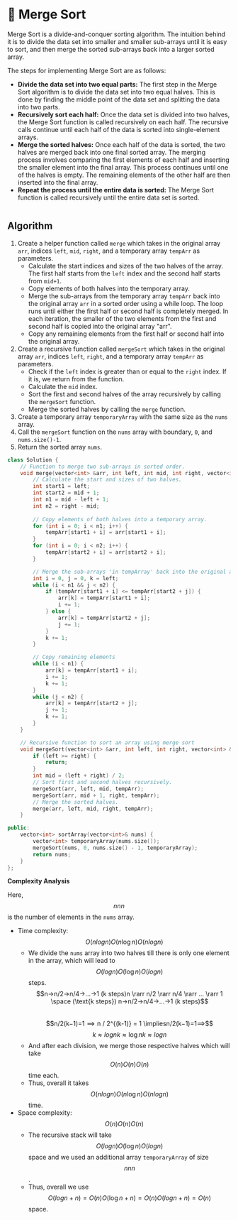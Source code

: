 # 🐳 Merge Sort

Merge Sort is a divide-and-conquer sorting algorithm. The intuition behind it is to divide the data set into smaller and smaller sub-arrays until it is easy to sort, and then merge the sorted sub-arrays back into a larger sorted array.

The steps for implementing Merge Sort are as follows:

* **Divide the data set into two equal parts:** The first step in the Merge Sort algorithm is to divide the data set into two equal halves. This is done by finding the middle point of the data set and splitting the data into two parts.
* **Recursively sort each half:** Once the data set is divided into two halves, the Merge Sort function is called recursively on each half. The recursive calls continue until each half of the data is sorted into single-element arrays.
* **Merge the sorted halves:** Once each half of the data is sorted, the two halves are merged back into one final sorted array. The merging process involves comparing the first elements of each half and inserting the smaller element into the final array. This process continues until one of the halves is empty. The remaining elements of the other half are then inserted into the final array.
* **Repeat the process until the entire data is sorted:** The Merge Sort function is called recursively until the entire data set is sorted.

<figure><img src="https://leetcode.com/problems/sort-an-array/Figures/912/Slide2.PNG" alt=""><figcaption></figcaption></figure>

## **Algorithm**

1. Create a helper function called `merge` which takes in the original array `arr`, indices `left`, `mid`, `right`, and a temporary array `tempArr` as parameters.
   * Calculate the start indices and sizes of the two halves of the array. The first half starts from the `left` index and the second half starts from `mid+1`.
   * Copy elements of both halves into the temporary array.
   * Merge the sub-arrays from the temporary array `tempArr` back into the original array `arr` in a sorted order using a while loop. The loop runs until either the first half or second half is completely merged. In each iteration, the smaller of the two elements from the first and second half is copied into the original array "arr".
   * Copy any remaining elements from the first half or second half into the original array.
2. Create a recursive function called `mergeSort` which takes in the original array `arr`, indices `left`, `right`, and a temporary array `tempArr` as parameters.
   * Check if the `left` index is greater than or equal to the `right` index. If it is, we return from the function.
   * Calculate the `mid` index.
   * Sort the first and second halves of the array recursively by calling the `mergeSort` function.
   * Merge the sorted halves by calling the `merge` function.
3. Create a temporary array `temporaryArray` with the same size as the `nums` array.
4. Call the `mergeSort` function on the `nums` array with boundary, `0`, and `nums.size()-1`.
5. Return the sorted array `nums`.

```cpp
class Solution {
    // Function to merge two sub-arrays in sorted order.
    void merge(vector<int> &arr, int left, int mid, int right, vector<int> &tempArr) {
        // Calculate the start and sizes of two halves.
        int start1 = left;
        int start2 = mid + 1;
        int n1 = mid - left + 1;
        int n2 = right - mid;
        
        // Copy elements of both halves into a temporary array.
        for (int i = 0; i < n1; i++) {
            tempArr[start1 + i] = arr[start1 + i];
        }
        for (int i = 0; i < n2; i++) {
            tempArr[start2 + i] = arr[start2 + i];
        }

        // Merge the sub-arrays 'in tempArray' back into the original array 'arr' in sorted order.
        int i = 0, j = 0, k = left;
        while (i < n1 && j < n2) {
            if (tempArr[start1 + i] <= tempArr[start2 + j]) {
                arr[k] = tempArr[start1 + i];
                i += 1;
            } else {
                arr[k] = tempArr[start2 + j];
                j += 1;
            }
            k += 1;
        }

        // Copy remaining elements
        while (i < n1) {
            arr[k] = tempArr[start1 + i];
            i += 1;
            k += 1;
        }
        while (j < n2) {
            arr[k] = tempArr[start2 + j];
            j += 1;
            k += 1;
        }
    }

    // Recursive function to sort an array using merge sort
    void mergeSort(vector<int> &arr, int left, int right, vector<int> &tempArr) {
        if (left >= right) {
            return;
        }
        int mid = (left + right) / 2;
        // Sort first and second halves recursively.
        mergeSort(arr, left, mid, tempArr);
        mergeSort(arr, mid + 1, right, tempArr);
        // Merge the sorted halves.
        merge(arr, left, mid, right, tempArr);
    }

public:
    vector<int> sortArray(vector<int>& nums) {
        vector<int> temporaryArray(nums.size());
        mergeSort(nums, 0, nums.size() - 1, temporaryArray);
        return nums;
    }
};
```

**Complexity Analysis**

Here, $$nnn$$ is the number of elements in the `nums` array.

* Time complexity: $$O(nlog⁡n)O(n \log n)O(nlogn)$$
  * We divide the `nums` array into two halves till there is only one element in the array, which will lead to $$O(log⁡n)O(\log n)O(logn)$$ steps.\
    $$n→n/2→n/4→...→1 (k steps)n \rarr n/2 \rarr n/4 \rarr ... \rarr 1 \space (\text{k steps}) n→n/2→n/4→...→1 (k steps)$$\
    $$n/2(k−1)=1  ⟹  n / 2^{(k-1)} = 1 \impliesn/2(k−1)=1⟹$$ $$k≈log⁡nk \approx \log nk≈logn$$
  * And after each division, we merge those respective halves which will take $$O(n)O(n)O(n)$$ time each.
  * Thus, overall it takes $$O(nlog⁡n)O(n \log n)O(nlogn)$$ time.
* Space complexity: $$O(n)O(n)O(n)$$
  * The recursive stack will take $$O(log⁡n)O(\log n)O(logn)$$ space and we used an additional array `temporaryArray` of size $$nnn$$.
  * Thus, overall we use $$O(log⁡n+n)=O(n)O(\log n + n) = O(n)O(logn+n)=O(n)$$ space.
